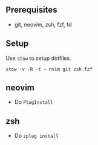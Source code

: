 ## Prerequisites
* git, neovim, zsh, fzf, fd

## Setup
Use `stow` to setup dotfiles.

```
stow -v -R -t ~ nvim git zsh fzf
```

## neovim
- Do `PlugInstall`

## zsh
- Do `zplug install`
